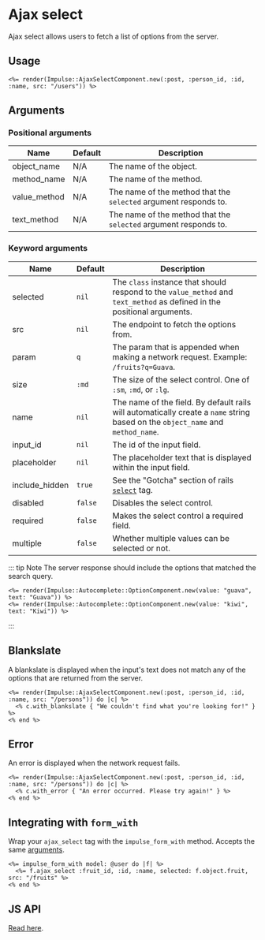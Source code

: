 # Ajax select

Ajax select allows users to fetch a list of options from the server.

## Usage

```erb
<%= render(Impulse::AjaxSelectComponent.new(:post, :person_id, :id, :name, src: "/users")) %>
```

## Arguments

### Positional arguments

| Name         | Default   | Description                                                      |
| ------       | --------- | -------------                                                    |
| object_name  | N/A       | The name of the object.                                          |
| method_name  | N/A       | The name of the method.                                          |
| value_method | N/A       | The name of the method that the `selected` argument responds to. |
| text_method  | N/A       | The name of the method that the `selected` argument responds to. |

### Keyword arguments

| Name           | Default   | Description                                                                                                                                      |
| ------         | --------- | -------------                                                                                                                                    |
| selected       | `nil`     | The `class` instance that should respond to the `value_method` and `text_method` as defined in the positional arguments.                         |
| src            | `nil`     | The endpoint to fetch the options from.                                                                                                          |
| param          | `q`       | The param that is appended when making a network request. Example: `/fruits?q=Guava`.                                                            |
| size           | `:md`     | The size of the select control. One of `:sm`, `:md`, or `:lg`.                                                                                   |
| name           | `nil`     | The name of the field. By default rails will automatically create a `name` string based on the `object_name` and `method_name`.                  |
| input_id       | `nil`     | The id of the input field.                                                                                                                       |
| placeholder    | `nil`     | The placeholder text that is displayed within the input field.                                                                                   |
| include_hidden | `true`    | See the "Gotcha" section of rails [`select`](https://api.rubyonrails.org/classes/ActionView/Helpers/FormOptionsHelper.html#method-i-select) tag. |
| disabled       | `false`   | Disables the select control.                                                                                                                     |
| required       | `false`   | Makes the select control a required field.                                                                                                       |
| multiple       | `false`   | Whether multiple values can be selected or not.                                                                                                  |

::: tip Note
The server response should include the options that matched the search query.

```erb
<%= render(Impulse::Autocomplete::OptionComponent.new(value: "guava", text: "Guava")) %>
<%= render(Impulse::Autocomplete::OptionComponent.new(value: "kiwi", text: "Kiwi")) %>
```
:::

## Blankslate

A blankslate is displayed when the input's text does not match any of the options that are returned from the server.

```erb
<%= render(Impulse::AjaxSelectComponent.new(:post, :person_id, :id, :name, src: "/persons")) do |c| %>
  <% c.with_blankslate { "We couldn't find what you're looking for!" } %>
<% end %>
```

## Error

An error is displayed when the network request fails.

```erb
<%= render(Impulse::AjaxSelectComponent.new(:post, :person_id, :id, :name, src: "/persons")) do |c| %>
  <% c.with_error { "An error occurred. Please try again!" } %>
<% end %>
```

## Integrating with `form_with`

Wrap your `ajax_select` tag with the `impulse_form_with` method. Accepts the same [arguments](#arguments).

```erb
<%= impulse_form_with model: @user do |f| %>
  <%= f.ajax_select :fruit_id, :id, :name, selected: f.object.fruit, src: "/fruits" %>
<% end %>
```

## JS API

[Read here](../js-api/autocomplete.md).
